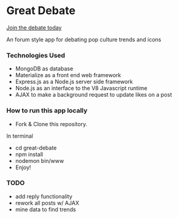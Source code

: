 # Great Debate
[Join the debate today](http://i6.cims.nyu.edu:14114/home)

An forum style app for debating pop culture trends and icons

### Technologies Used
- MongoDB as database
- Materialize as a front end web framework
- Express.js as a Node.js server side framework
- Node.js as an interface to the V8 Javascript runtime
- AJAX to make a background request to update likes on a post

### How to run this app locally
- Fork & Clone this repository.

In terminal
- cd great-debate
- npm install
- nodemon bin/www
- Enjoy!

### TODO
- add reply functionality
- rework all posts w/ AJAX
- mine data to find trends
